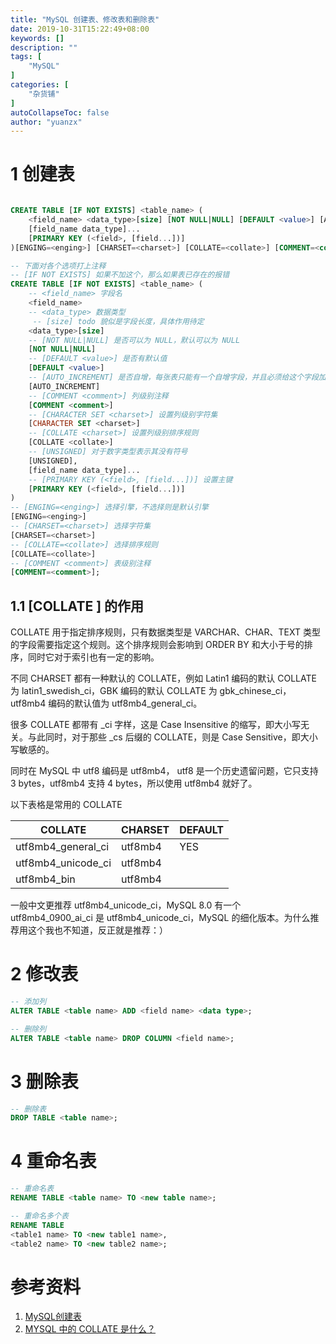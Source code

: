 ```yaml
---
title: "MySQL 创建表、修改表和删除表"
date: 2019-10-31T15:22:49+08:00
keywords: []
description: ""
tags: [
    "MySQL"
]
categories: [
    "杂货铺"
]
autoCollapseToc: false
author: "yuanzx"
---
```


# 1 创建表

```sql

CREATE TABLE [IF NOT EXISTS] <table_name> (
    <field_name> <data_type>[size] [NOT NULL|NULL] [DEFAULT <value>] [AUTO_INCREMENT] [COMMENT <comment>] [CHARACTER SET <charset>] [COLLATE <collate>] [UNSIGNED],
    [field_name data_type]...
    [PRIMARY KEY (<field>, [field...])]
)[ENGING=<enging>] [CHARSET=<charset>] [COLLATE=<collate>] [COMMENT=<comment>];

-- 下面对各个选项打上注释
-- [IF NOT EXISTS] 如果不加这个，那么如果表已存在的报错
CREATE TABLE [IF NOT EXISTS] <table_name> (
    -- <field_name> 字段名
    <field_name> 
    -- <data_type> 数据类型
     -- [size] todo 貌似是字段长度，具体作用待定
    <data_type>[size] 
    -- [NOT NULL|NULL] 是否可以为 NULL，默认可以为 NULL
    [NOT NULL|NULL] 
    -- [DEFAULT <value>] 是否有默认值
    [DEFAULT <value>] 
    -- [AUTO_INCREMENT] 是否自增，每张表只能有一个自增字段，并且必须给这个字段加索引，比如主键
    [AUTO_INCREMENT] 
    -- [COMMENT <comment>] 列级别注释
    [COMMENT <comment>] 
    -- [CHARACTER SET <charset>] 设置列级别字符集
    [CHARACTER SET <charset>]
    -- [COLLATE <charset>] 设置列级别排序规则
    [COLLATE <collate>]
    -- [UNSIGNED] 对于数字类型表示其没有符号
    [UNSIGNED],
    [field_name data_type]...
    -- [PRIMARY KEY (<field>, [field...])] 设置主键
    [PRIMARY KEY (<field>, [field...])]
)
-- [ENGING=<enging>] 选择引擎，不选择则是默认引擎
[ENGING=<enging>]
-- [CHARSET=<charset>] 选择字符集
[CHARSET=<charset>] 
-- [COLLATE=<collate>] 选择排序规则
[COLLATE=<collate>]
-- [COMMENT <comment>] 表级别注释
[COMMENT=<comment>];
```

## 1.1 [COLLATE <charset>] 的作用

COLLATE 用于指定排序规则，只有数据类型是 VARCHAR、CHAR、TEXT 类型的字段需要指定这个规则。这个排序规则会影响到 ORDER BY 和大小于号的排序，同时它对于索引也有一定的影响。

不同 CHARSET 都有一种默认的 COLLATE，例如 Latin1 编码的默认 COLLATE 为 latin1_swedish_ci，GBK 编码的默认 COLLATE 为 gbk_chinese_ci，utf8mb4 编码的默认值为 utf8mb4_general_ci。

很多 COLLATE 都带有 _ci 字样，这是 Case Insensitive 的缩写，即大小写无关。与此同时，对于那些 _cs 后缀的 COLLATE，则是 Case Sensitive，即大小写敏感的。

同时在 MySQL 中 utf8 编码是 utf8mb4， utf8 是一个历史遗留问题，它只支持 3 bytes，utf8mb4 支持 4 bytes，所以使用 utf8mb4 就好了。

以下表格是常用的 COLLATE

| COLLATE            | CHARSET | DEFAULT |
| ------------------ | ------- | ------- |
| utf8mb4_general_ci | utf8mb4 | YES     |
| utf8mb4_unicode_ci | utf8mb4 |         |
| utf8mb4_bin        | utf8mb4 |         |

一般中文更推荐 utf8mb4_unicode_ci，MySQL 8.0 有一个 utf8mb4_0900_ai_ci 是 utf8mb4_unicode_ci，MySQL 的细化版本。为什么推荐用这个我也不知道，反正就是推荐：）

# 2 修改表

```sql
-- 添加列
ALTER TABLE <table name> ADD <field name> <data type>;

-- 删除列
ALTER TABLE <table name> DROP COLUMN <field name>;
```

# 3 删除表

```sql
-- 删除表
DROP TABLE <table name>;
```

# 4 重命名表

```sql
-- 重命名表
RENAME TABLE <table name> TO <new table name>;

-- 重命名多个表
RENAME TABLE
<table1 name> TO <new table1 name>,
<table2 name> TO <new table2 name>;
```

# 参考资料

1. [MySQL创建表](https://www.yiibai.com/mysql/create-table.html)
2. [MYSQL 中的 COLLATE 是什么？](https://juejin.im/post/5bfe5cc36fb9a04a082161c2)